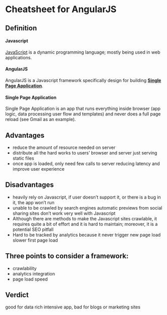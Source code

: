 Cheatsheet for AngularJS
========================

## Definition
#### Javascript
[JavaScript](https://github.com/ctrl-alt-del/devenv/tree/master/language/javascript) is a dynamic programming language; mostly being used in web applications.

#### AngularJS
AngularJS is a Javascript framework specifically design for building [**Single Page Application**](#single-page-application).

#### Single Page Application
Single Page Application is an app that runs everything inside browser (app logic, data processing user flow and templates) and
never does a full page reload
(see Gmail as an example).

## Advantages
* reduce the amount of resource needed on server
* distribute all the hard works to users’ browser and server just serving static files
* once app is loaded, only need few calls to server reducing latency and improve user experience

## Disadvantages
* heavily rely on Javascript, if user doesn’t support it, or there is a bug in it, the app won’t run
* unable to be crawled by search engines
automatic previews from social sharing sites don’t work very well with Javascript
* Although there are methods to make the Javascript sites crawlable, it requires quite a bit of effort and it is hard to maintain; moreover, it is a potential SEO pitfall
* Hard to be tracked by analytics because it never trigger new page load
slower first page load

## Three points to consider a framework:
* crawlability
* analytics integration
* page load speed

## Verdict
good for data rich intensive app, bad for blogs or marketing sites
